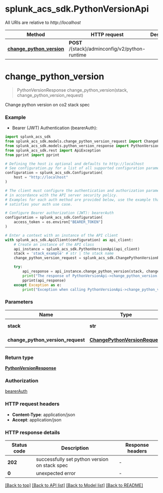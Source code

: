# splunk_acs_sdk.PythonVersionApi

All URIs are relative to *http://localhost*

Method | HTTP request | Description
------------- | ------------- | -------------
[**change_python_version**](PythonVersionApi.md#change_python_version) | **POST** /{stack}/adminconfig/v2/python-runtime | 


# **change_python_version**
> PythonVersionResponse change_python_version(stack, change_python_version_request)



Change python version on co2 stack spec

### Example

* Bearer (JWT) Authentication (bearerAuth):

```python
import splunk_acs_sdk
from splunk_acs_sdk.models.change_python_version_request import ChangePythonVersionRequest
from splunk_acs_sdk.models.python_version_response import PythonVersionResponse
from splunk_acs_sdk.rest import ApiException
from pprint import pprint

# Defining the host is optional and defaults to http://localhost
# See configuration.py for a list of all supported configuration parameters.
configuration = splunk_acs_sdk.Configuration(
    host = "http://localhost"
)

# The client must configure the authentication and authorization parameters
# in accordance with the API server security policy.
# Examples for each auth method are provided below, use the example that
# satisfies your auth use case.

# Configure Bearer authorization (JWT): bearerAuth
configuration = splunk_acs_sdk.Configuration(
    access_token = os.environ["BEARER_TOKEN"]
)

# Enter a context with an instance of the API client
with splunk_acs_sdk.ApiClient(configuration) as api_client:
    # Create an instance of the API class
    api_instance = splunk_acs_sdk.PythonVersionApi(api_client)
    stack = 'stack_example' # str | the stack name
    change_python_version_request = splunk_acs_sdk.ChangePythonVersionRequest() # ChangePythonVersionRequest | python version flag

    try:
        api_response = api_instance.change_python_version(stack, change_python_version_request)
        print("The response of PythonVersionApi->change_python_version:\n")
        pprint(api_response)
    except Exception as e:
        print("Exception when calling PythonVersionApi->change_python_version: %s\n" % e)
```



### Parameters


Name | Type | Description  | Notes
------------- | ------------- | ------------- | -------------
 **stack** | **str**| the stack name | 
 **change_python_version_request** | [**ChangePythonVersionRequest**](ChangePythonVersionRequest.md)| python version flag | 

### Return type

[**PythonVersionResponse**](PythonVersionResponse.md)

### Authorization

[bearerAuth](../README.md#bearerAuth)

### HTTP request headers

 - **Content-Type**: application/json
 - **Accept**: application/json

### HTTP response details

| Status code | Description | Response headers |
|-------------|-------------|------------------|
**202** | successfully set python version on stack spec |  -  |
**0** | unexpected error |  -  |

[[Back to top]](#) [[Back to API list]](../README.md#documentation-for-api-endpoints) [[Back to Model list]](../README.md#documentation-for-models) [[Back to README]](../README.md)

